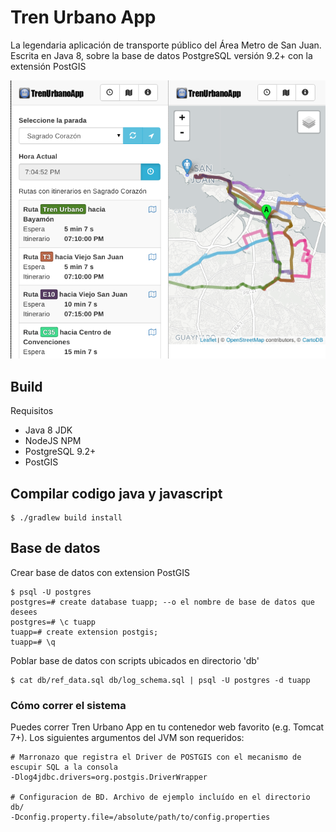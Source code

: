 # Tren Urbano App

La legendaria aplicación de transporte público del Área Metro de San Juan. Escrita en Java 8, 
sobre la base de datos PostgreSQL versión 9.2+ con la extensión PostGIS

![screenshot](tuapp-screens.png "Screenshot")


## Build

Requisitos

* Java 8 JDK
* NodeJS NPM
* PostgreSQL 9.2+
* PostGIS

## Compilar codigo java y javascript

    $ ./gradlew build install

## Base de datos

Crear base de datos con extension PostGIS

    $ psql -U postgres
    postgres=# create database tuapp; --o el nombre de base de datos que desees
    postgres=# \c tuapp
    tuapp=# create extension postgis;
    tuapp=# \q
    
Poblar base de datos con scripts ubicados en directorio 'db'    

    $ cat db/ref_data.sql db/log_schema.sql | psql -U postgres -d tuapp

### Cómo correr el sistema

Puedes correr Tren Urbano App en tu contenedor web favorito (e.g. Tomcat 7+). Los siguientes argumentos del JVM son requeridos:

    # Marronazo que registra el Driver de POSTGIS con el mecanismo de escupir SQL a la consola 
    -Dlog4jdbc.drivers=org.postgis.DriverWrapper 

    # Configuracion de BD. Archivo de ejemplo incluído en el directorio db/
    -Dconfig.property.file=/absolute/path/to/config.properties
